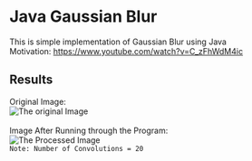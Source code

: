 # Java Gaussian Blur
This is simple implementation of Gaussian Blur using Java<br>
Motivation: https://www.youtube.com/watch?v=C_zFhWdM4ic

## Results
Original Image:<br>
![The original Image](https://i.ibb.co/JrgVgrm/img.png)<br>
<br>
Image After Running through the Program:<br>
![The Processed Image](https://i.ibb.co/g4zV8xX/result.png)<br>
`Note: Number of Convolutions = 20`